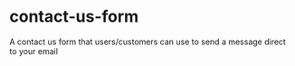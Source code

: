 # contact-us-form
A contact us form that users/customers can use to send a message direct to your email
